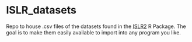 # ISLR_datasets

Repo to house .csv files of the datasets found in the [ISLR2](https://cran.r-project.org/web/packages/ISLR2/index.html) R Package. 
The goal is to make them easily available to import into any program you like. 
